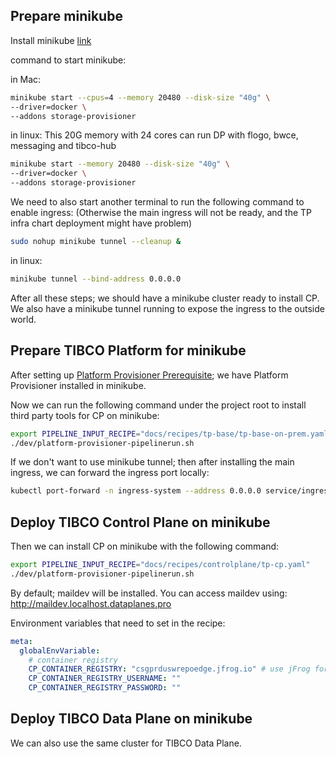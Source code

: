 ## Prepare minikube

Install minikube [link](https://minikube.sigs.k8s.io/docs/start/)

command to start minikube:

in Mac:
```bash
minikube start --cpus=4 --memory 20480 --disk-size "40g" \
--driver=docker \
--addons storage-provisioner
```

in linux:
This 20G memory with 24 cores can run DP with flogo, bwce, messaging and tibco-hub
```bash
minikube start --memory 20480 --disk-size "40g" \
--driver=docker \
--addons storage-provisioner
```

We need to also start another terminal to run the following command to enable ingress:
(Otherwise the main ingress will not be ready, and the TP infra chart deployment might have problem)

```bash
sudo nohup minikube tunnel --cleanup &
```

in linux:
```bash
minikube tunnel --bind-address 0.0.0.0
```

After all these steps; we should have a minikube cluster ready to install CP. We also have a minikube tunnel running to expose the ingress to the outside world.

## Prepare TIBCO Platform for minikube

After setting up [Platform Provisioner Prerequisite](https://github.com/TIBCOSoftware/platform-provisioner?tab=readme-ov-file#install-tekton-with-tekton-dashboard); 
we have Platform Provisioner installed in minikube.

Now we can run the following command under the project root to install third party tools for CP on minikube:

```bash
export PIPELINE_INPUT_RECIPE="docs/recipes/tp-base/tp-base-on-prem.yaml"
./dev/platform-provisioner-pipelinerun.sh
```

If we don't want to use minikube tunnel; then after installing the main ingress, we can forward the ingress port locally:
```bash
kubectl port-forward -n ingress-system --address 0.0.0.0 service/ingress-nginx-controller 80:http 443:https
```

## Deploy TIBCO Control Plane on minikube

Then we can install CP on minikube with the following command:

```bash
export PIPELINE_INPUT_RECIPE="docs/recipes/controlplane/tp-cp.yaml"
./dev/platform-provisioner-pipelinerun.sh
```

By default; maildev will be installed. You can access maildev using: http://maildev.localhost.dataplanes.pro

Environment variables that need to set in the recipe:
```yaml
meta:
  globalEnvVariable:
    # container registry
    CP_CONTAINER_REGISTRY: "csgprduswrepoedge.jfrog.io" # use jFrog for CP production deployment
    CP_CONTAINER_REGISTRY_USERNAME: ""
    CP_CONTAINER_REGISTRY_PASSWORD: ""
```

## Deploy TIBCO Data Plane on minikube

We can also use the same cluster for TIBCO Data Plane. 
